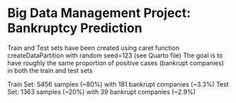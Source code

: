 # Big Data Management Project: Bankruptcy Prediction

Train and Test sets have been created using caret function createDataPartition with random seed=123 (see Quarto file)
The goal is to have roughly the same proportion of positive cases (bankrupt companies) in both the train and test sets


Train Set: 5456 samples (~80%) with 181 bankrupt companies (~3.3%)
Test Set: 1363 samples (~20%) with 39 bankrupt companies (~2.9%)

